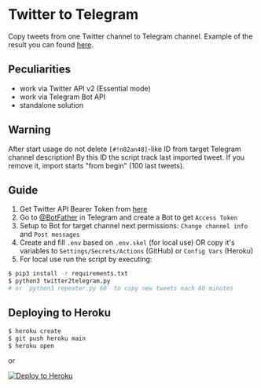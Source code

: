 # Twitter to Telegram

Copy tweets from one Twitter channel to Telegram channel. Example of the result you can found [here](https://t.me/w_humor_mirror).

## Peculiarities
- work via Twitter API v2 (Essential mode)
- work via Telegram Bot API
- standalone solution

## Warning
After start usage do not delete `[#!n82an48]`-like ID from target Telegram channel description! By this ID the script track last imported tweet. If you remove it, import starts "from begin" (100 last tweets).

## Guide
1. Get Twitter API Bearer Token from [here](https://developer.twitter.com/)
2. Go to [@BotFather](https://t.me/botfather) in Telegram and create a Bot to get `Access Token`
3. Setup to Bot for target channel next permissions: `Change channel info` and `Post messages`
4. Create and fill `.env` based on `.env.skel` (for local use) OR copy it's variables to `Settings/Secrets/Actions` (GitHub) or `Config Vars` (Heroku)
5. For local use run the script by executing:
```sh
$ pip3 install -r requirements.txt
$ python3 twitter2telegram.py
# or `python3 repeater.py 60` to copy new tweets each 60 minutes
```

## Deploying to Heroku
```sh
$ heroku create
$ git push heroku main
$ heroku open
```
or

[![Deploy to Heroku](https://www.herokucdn.com/deploy/button.svg)](https://heroku.com/deploy)
